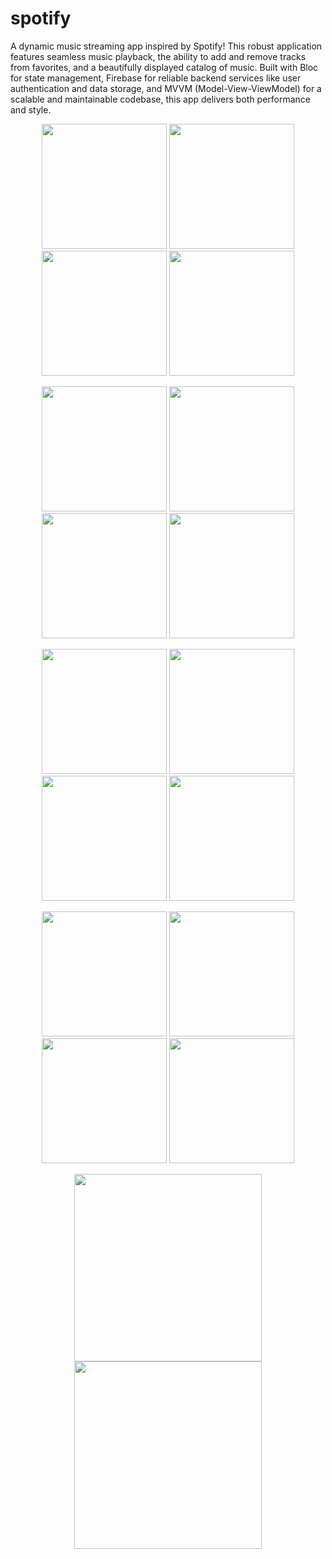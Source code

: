 # spotify

A dynamic music streaming app inspired by Spotify! This robust application features seamless music playback, the ability to add and remove tracks from favorites, and a beautifully displayed catalog of music. Built with Bloc for state management, Firebase for reliable backend services like user authentication and data storage, and MVVM (Model-View-ViewModel) for a scalable and maintainable codebase, this app delivers both performance and style.

<p align="center">
  <img src="https://github.com/user-attachments/assets/686a3fe1-5d29-4246-b024-dd41e65d162b" width="200" />
  <img src="https://github.com/user-attachments/assets/419833ce-b29b-4d8d-a85b-9be4d8c2095d" width="200" />
  <img src="https://github.com/user-attachments/assets/ba70b26c-e0b8-40de-be34-42cee476ad65" width="200" />
  <img src="https://github.com/user-attachments/assets/752cd27c-aa9a-4617-aa26-6c58b17d89e8" width="200" />
</p>
<p align="center">
  <img src="https://github.com/user-attachments/assets/3b719dfd-e422-42a0-884b-4e9278bbb700" width="200" />
  <img src="https://github.com/user-attachments/assets/2637ec32-74d1-4653-9ac1-bcd9b28b4bcd" width="200" />
  <img src="https://github.com/user-attachments/assets/17e5ced6-046d-42ca-bb59-09ff028b644f" width="200" />
  <img src="https://github.com/user-attachments/assets/376d4e1d-2ce1-4541-910e-f78fcd021e1e" width="200" />
</p>
<p align="center">
  <img src="https://github.com/user-attachments/assets/be0f6719-8c46-48dd-b504-bbe13c93511b" width="200" />
  <img src="https://github.com/user-attachments/assets/e594a2db-fa2e-4357-9153-05943eee41eb" width="200" />
  <img src="https://github.com/user-attachments/assets/d4276b64-c569-47f0-926c-9ce18868564d" width="200" />
  <img src="https://github.com/user-attachments/assets/0585bab0-af71-47e1-a94a-e3cca000f2ee" width="200" />
</p>
<p align="center">
  <img src="https://github.com/user-attachments/assets/32c506cf-6f7e-4a6e-8abe-ba3547ec34ca" width="200" />
  <img src="https://github.com/user-attachments/assets/a080be7f-5fd8-4133-8315-3c8cf9b125d1" width="200" />
  <img src="https://github.com/user-attachments/assets/5a5d3a07-17d6-4c12-8798-ab96c5b504ae" width="200" />
  <img src="https://github.com/user-attachments/assets/2ca92b76-7654-4e53-9651-f6e4d7f9147d" width="200" />
</p>
<p align="center">
  <img src="https://github.com/user-attachments/assets/9d9f3e79-a952-4c59-b7c9-bd57b6e21438" width="300" />
  <img src="https://github.com/user-attachments/assets/4ecebc49-c1e7-4c72-abff-16ca09bb06bf" width="300" />
</p>
